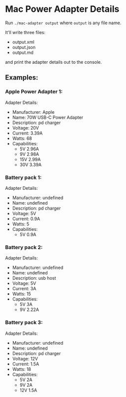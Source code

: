 # Mac Power Adapter Details

Run `./mac-adapter output` where `output` is any file name.

It'll write three files:

* output.xml
* output.json
* output.md

and print the adapter details out to the console.

## Examples:

### Apple Power Adapter 1:

Adapter Details:
* Manufacturer: Apple
* Name: 70W USB-C Power Adapter
* Description: pd charger
* Voltage: 20V
* Current: 3.39A
* Watts: 68
* Capabilities:
  * 5V 2.96A
  * 9V 2.98A
  * 15V 2.99A
  * 30V 3.39A

### Battery pack 1:

Adapter Details:
* Manufacturer: undefined
* Name: undefined
* Description: pd charger
* Voltage: 5V
* Current: 0.9A
* Watts: 5
* Capabilities:
  * 5V 0.9A

### Battery pack 2:

Adapter Details:
* Manufacturer: undefined
* Name: undefined
* Description: usb host
* Voltage: 5V
* Current: 3A
* Watts: 15
* Capabilities:
  * 5V 3A
  * 9V 2.22A

### Battery pack 3:

Adapter Details:
* Manufacturer: undefined
* Name: undefined
* Description: pd charger
* Voltage: 12V
* Current: 1.5A
* Watts: 18
* Capabilities:
  * 5V 2A
  * 9V 2A
  * 12V 1.5A
